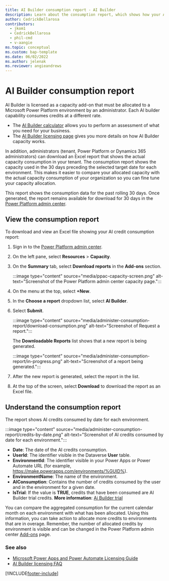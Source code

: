 ```yaml
---
title: AI Builder consumption report - AI Builder
description: Learn about the consumption report, which shows how your AI credits are being used in the Microsoft Power Platform admin center.
author: CedrickBellarosa
contributors:
  - jkom1
  - CedrickBellarosa
  - phil-cmd
  - v-aangie
ms.topic: conceptual
ms.custom: bap-template
ms.date: 06/02/2022
ms.author: jelenak
ms.reviewer: angieandrews
---
```


# AI Builder consumption report

AI Builder is licensed as a capacity add-on that must be allocated to a Microsoft Power Platform environment by an administrator. Each AI builder capability consumes credits at a different rate.

- The [AI Builder calculator](https://flow.microsoft.com/ai-builder-calculator/) allows you to perform an assessment of what you need for your business.
- The [AI Builder licensing page](administer-licensing.md) gives you more details on how AI Builder capacity works.

In addition, administrators (tenant, Power Platform or Dynamics 365 administrators) can download an Excel report that shows the actual capacity consumption in your tenant. The consumption report shows the capacity used in the 30 days preceding the selected target date for each environment. This makes it easier to compare your allocated capacity with the actual capacity consumption of your organization so you can fine tune your capacity allocation.

This report shows the consumption data for the past rolling 30 days. Once generated, the report remains available for download for 30 days in the [Power Platform admin center](https://admin.powerplatform.microsoft.com/).

## View the consumption report

To download and view an Excel file showing your AI credit consumption report:

1. Sign in to the [Power Platform admin center](https://admin.powerplatform.microsoft.com/).

1. On the left pane, select **Resources** > **Capacity**.

1. On the **Summary** tab, select **Download reports** in the **Add-ons** section.

    :::image type="content" source="media/ppac-capacity-screen.png" alt-text="Screenshot of the Power Platform admin center capacity page.":::

1. On the menu at the top, select **+New**.

1. In the **Choose a report** dropdown list, select **AI Builder**.

1. Select **Submit**.

    :::image type="content" source="media/administer-consumption-report/download-consumption.png" alt-text="Screenshot of Request a report.":::

    The **Downloadable Reports** list shows that a new report is being generated.

    :::image type="content" source="media/administer-consumption-report/in-progress.png" alt-text="Screenshot of a report being generated.":::

1. After the new report is generated, select the report in the list.

1. At the top of the screen, select **Download** to download the report as an Excel file.

## Understand the consumption report

The report shows AI credits consumed by date for each environment.

:::image type="content" source="media/administer-consumption-report/credits-by-date.png" alt-text="Screenshot of AI credits consumed by date for each environment.":::

- **Date**: The date of the AI credits consumption.
- **UserId**: The identifier visible in the Dataverse **User** table.
- **EnvironmentId**: The identifier visible in your Power Apps or Power Automate URL (for example, https://make.powerapps.com/environments/%GUID%).
- **EnvironmentName**: The name of the environment.
- **AIConsumption**: Contains the number of credits consumed by the user and in the environment for a given date.
- **IsTrial**: If the value is **TRUE**, credits that have been consumed are AI Builder trial credits. **More information**: [Ai Builder trial](ai-builder-trials.md)

You can compare the aggregated consumption for the current calendar month on each environment with what has been allocated. Using this information, you can take action to allocate more credits to environments that are in overage. Remember, the number of allocated credits by environment is visible and can be changed in the Power Platform admin center [Add-ons](https://admin.powerplatform.microsoft.com/resources/capacity#add-ons) page.

### See also

- [Microsoft Power Apps and Power Automate Licensing Guide](https://go.microsoft.com/fwlink/?LinkId=2085130)<br/>
- [AI Builder licensing FAQ](/power-platform/admin/powerapps-flow-licensing-faq#ai-builder)

[!INCLUDE[footer-include](includes/footer-banner.md)]

